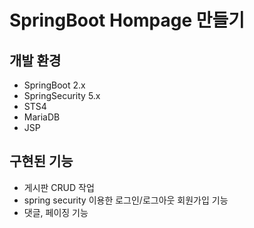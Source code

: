 # SpringBoot Hompage 만들기 

## 개발 환경
- SpringBoot 2.x
- SpringSecurity 5.x
- STS4
- MariaDB
- JSP

## 구현된 기능
  - 게시판 CRUD 작업
  - spring security 이용한 로그인/로그아웃 회원가입 기능
  - 댓글, 페이징 기능
  

